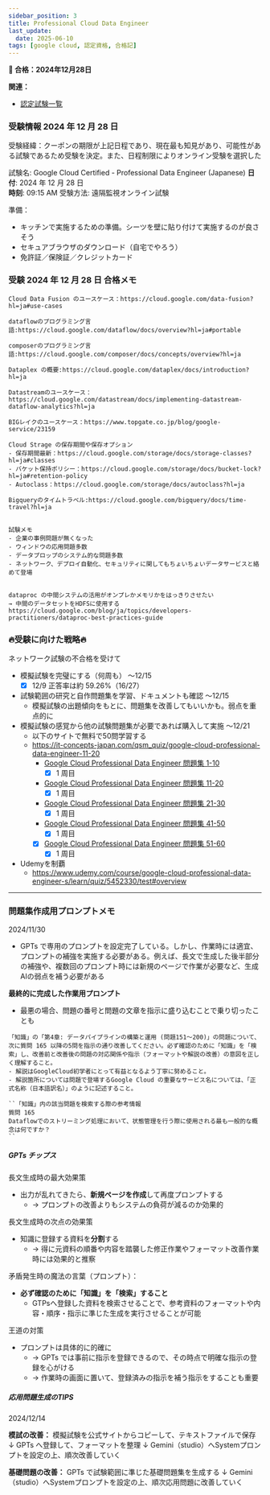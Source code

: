 ```yaml
---
sidebar_position: 3
title: Professional Cloud Data Engineer
last_update:
  date: 2025-06-10
tags: [google cloud, 認定資格, 合格記]
---
```


**🌸 合格：2024年12月28日** 

**関連：**
- [認定試験一覧](https://cloud.google.com/blog/topics/training-certifications/which-google-cloud-certification-exam-should-you-take?hl=en)


### 受験情報 2024 年 12 月 28 日
受験経緯：クーポンの期限が上記日程であり、現在最も知見があり、可能性がある試験であるため受験を決定。また、日程制限によりオンライン受験を選択した

試験名: Google Cloud Certified - Professional Data Engineer (Japanese)
**日付**: 2024 年 12 月 28 日  
**時刻**: 09:15 AM
受験方法: 遠隔監視オンライン試験

準備：
- キッチンで実施するための準備。シーツを壁に貼り付けて実施するのが良さそう
- セキュアブラウザのダウンロード（自宅でやろう）
- 免許証／保険証／クレジットカード


### 受験 2024 年 12 月 28 日 合格メモ
```
Cloud Data Fusion のユースケース：https://cloud.google.com/data-fusion?hl=ja#use-cases

dataflowのプログラミング言語:https://cloud.google.com/dataflow/docs/overview?hl=ja#portable

composerのプログラミング言語:https://cloud.google.com/composer/docs/concepts/overview?hl=ja

Dataplex の概要:https://cloud.google.com/dataplex/docs/introduction?hl=ja

Datastreamのユースケース：https://cloud.google.com/datastream/docs/implementing-datastream-dataflow-analytics?hl=ja

BIGレイクのユースケース：https://www.topgate.co.jp/blog/google-service/23159

Cloud Strage の保存期間や保存オプション
- 保存期間最新：https://cloud.google.com/storage/docs/storage-classes?hl=ja#classes
- バケット保持ポリシー：https://cloud.google.com/storage/docs/bucket-lock?hl=ja#retention-policy
- Autoclass：https://cloud.google.com/storage/docs/autoclass?hl=ja

Bigqueryのタイムトラベル:https://cloud.google.com/bigquery/docs/time-travel?hl=ja


試験メモ
- 企業の事例問題が無くなった
- ウィンドウの応用問題多数
- データプロップのシステム的な問題多数
- ネットワーク、デプロイ自動化、セキュリティに関してもちょいちょいデータサービスと絡めて登場


dataproc の中間システムの活用がオンプレかメモリかをはっきりさせたい
→ 中間のデータセットをHDFSに使用する
https://cloud.google.com/blog/ja/topics/developers-practitioners/dataproc-best-practices-guide
```

### 🔥受験に向けた戦略🔥

ネットワーク試験の不合格を受けて
- 模擬試験を完璧にする（何周も） 〜12/15 
	- [x] 12/9 正答率は約 59.26%（16/27） 

- 試験範囲の研究と自作問題集を学習、ドキュメントも確認 〜12/15
	- 模擬試験の出題傾向をもとに、問題集を改善してもいいかも。弱点を重点的に
- 模擬試験の感覚から他の試験問題集が必要であれば購入して実施 〜12/21
	- 以下のサイトで無料で50問学習する 
	- https://it-concepts-japan.com/qsm_quiz/google-cloud-professional-data-engineer-11-20
		- [Google Cloud Professional Data Engineer 問題集 1-10](https://it-concepts-japan.com/qsm_quiz/google-cloud-professional-data-engineer-1-10)
			- [x] 1 周目
		- [Google Cloud Professional Data Engineer 問題集 11-20](https://it-concepts-japan.com/qsm_quiz/google-cloud-professional-data-engineer-11-20)
			- [x] 1 周目
		-  [Google Cloud Professional Data Engineer 問題集 21-30](https://it-concepts-japan.com/qsm_quiz/google-cloud-professional-data-engineer-21-30)
			- [x] 1 周目
		- [Google Cloud Professional Data Engineer 問題集 41-50](https://it-concepts-japan.com/qsm_quiz/google-cloud-professional-data-engineer-41-50)
			- [x] 1 周目
		- [x] [Google Cloud Professional Data Engineer 問題集 51-60](https://it-concepts-japan.com/qsm_quiz/google-cloud-professional-data-engineer-51-60)
			- [x] 1 周目
- Udemyを制覇
	- https://www.udemy.com/course/google-cloud-professional-data-engineer-s/learn/quiz/5452330/test#overview

---

### 問題集作成用プロンプトメモ

2024/11/30
- GPTs で専用のプロンプトを設定完了している。しかし、作業時には適宜、プロンプトの補強を実施する必要がある。例えば、長文で生成した後半部分の補強や、複数回のプロンプト時には新規のページで作業が必要など、生成AIの弱点を補う必要がある

**最終的に完成した作業用プロンプト**
- 最悪の場合、問題の番号と問題の文章を指示に盛り込むことで乗り切ったことも
```
「知識」の「第4章: データパイプラインの構築と運用 (問題151～200)」の問題について、
次に質問 165 以降の5問を指示の通り改善してください。必ず確認のために「知識」を「検索」し、改善前と改善後の問題の対応関係や指示（フォーマットや解説の改善）の意図を正しく理解すること。
- 解説はGoogleCloud初学者にとって有益となるよう丁寧に努めること。
- 解説箇所については問題で登場するGoogle Cloud の重要なサービス名については、「正式名称（日本語訳名）」のように記述すること。

``「知識」内の該当問題を検索する際の参考情報
質問 165
Dataflowでのストリーミング処理において、状態管理を行う際に使用される最も一般的な概念は何ですか？
``
```

##### GPTs チップス

長文生成時の最大効果策
- 出力が乱れてきたら、**新規ページを作成**して再度プロンプトする
	- → プロンプトの改善よりもシステムの負荷が減るのか効果的

長文生成時の次点の効果策
- 知識に登録する資料を**分割**する
	- → 得に元資料の順番や内容を踏襲した修正作業やフォーマット改善作業時には効果的と推察

矛盾発生時の魔法の言葉（プロンプト）：
- **必ず確認のために「知識」を「検索」すること**
	- GTPsへ登録した資料を検索させることで、参考資料のフォーマットや内容・順序・指示に準じた生成を実行させることが可能

王道の対策
- プロンプトは具体的に的確に
	- → GPTs では事前に指示を登録できるので、その時点で明確な指示の登録を心がける
	- → 作業時の画面に置いて、登録済みの指示を補う指示をすることも重要



##### 応用問題生成のTIPS

2024/12/14 

**模試の改善：**
模擬試験を公式サイトからコピーして、テキストファイルで保存
↓
GPTs へ登録して、フォーマットを整理
↓
Gemini（studio）へSystemプロンプトを設定の上、順次改善していく

**基礎問題の改善：**
GPTs で試験範囲に準じた基礎問題集を生成する
↓
Gemini（studio）へSystemプロンプトを設定の上、順次応用問題に改善していく
